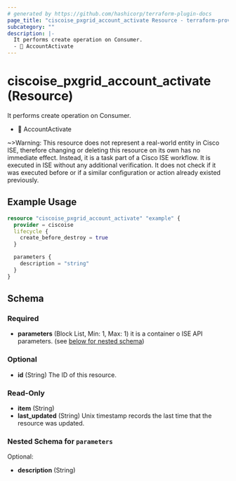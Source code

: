```yaml
---
# generated by https://github.com/hashicorp/terraform-plugin-docs
page_title: "ciscoise_pxgrid_account_activate Resource - terraform-provider-ciscoise"
subcategory: ""
description: |-
  It performs create operation on Consumer.
  - 🚧 AccountActivate
---
```


# ciscoise_pxgrid_account_activate (Resource)

It performs create operation on Consumer.
- 🚧 AccountActivate

~>Warning: This resource does not represent a real-world entity in Cisco ISE, therefore changing or deleting this resource on its own has no immediate effect. Instead, it is a task part of a Cisco ISE workflow. It is executed in ISE without any additional verification. It does not check if it was executed before or if a similar configuration or action already existed previously.

## Example Usage

```terraform
resource "ciscoise_pxgrid_account_activate" "example" {
  provider = ciscoise
  lifecycle {
    create_before_destroy = true
  }

  parameters {
    description = "string"
  }
}
```

<!-- schema generated by tfplugindocs -->
## Schema

### Required

- **parameters** (Block List, Min: 1, Max: 1) it is a container o ISE API parameters. (see [below for nested schema](#nestedblock--parameters))

### Optional

- **id** (String) The ID of this resource.

### Read-Only

- **item** (String)
- **last_updated** (String) Unix timestamp records the last time that the resource was updated.

<a id="nestedblock--parameters"></a>
### Nested Schema for `parameters`

Optional:

- **description** (String)


